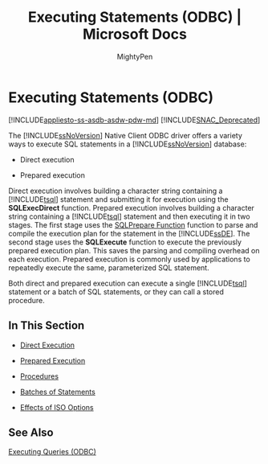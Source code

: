 ﻿---
title: "Executing Statements (ODBC) | Microsoft Docs"
ms.custom: ""
ms.date: "03/14/2017"
ms.prod: "sql-non-specified"
ms.prod_service: "database-engine, sql-database, sql-data-warehouse, pdw"
ms.service: ""
ms.component: "native-client-odbc-queries"
ms.reviewer: ""
ms.suite: "sql"
ms.technology: 

ms.tgt_pltfrm: ""
ms.topic: "reference"
helpviewer_keywords: 
  - "SQL Server Native Client ODBC driver, statements"
  - "statements [ODBC]"
  - "ODBC applications, statements"
  - "statements [ODBC], executing"
ms.assetid: 063fc40d-ff81-490d-9c9b-2faefb729f37
caps.latest.revision: 33
author: "MightyPen"
ms.author: "genemi"
manager: "craigg"
monikerRange: ">= aps-pdw-2016 || = azuresqldb-current || = azure-sqldw-latest || >= sql-server-2016 || = sqlallproducts-allversions"
---
# Executing Statements (ODBC)
[!INCLUDE[appliesto-ss-asdb-asdw-pdw-md](../../../includes/appliesto-ss-asdb-asdw-pdw-md.md)]
[!INCLUDE[SNAC_Deprecated](../../../includes/snac-deprecated.md)]

  The [!INCLUDE[ssNoVersion](../../../includes/ssnoversion-md.md)] Native Client ODBC driver offers a variety ways to execute SQL statements in a [!INCLUDE[ssNoVersion](../../../includes/ssnoversion-md.md)] database:  
  
-   Direct execution  
  
-   Prepared execution  
  
 Direct execution involves building a character string containing a [!INCLUDE[tsql](../../../includes/tsql-md.md)] statement and submitting it for execution using the **SQLExecDirect** function. Prepared execution involves building a character string containing a [!INCLUDE[tsql](../../../includes/tsql-md.md)] statement and then executing it in two stages. The first stage uses the [SQLPrepare Function](http://go.microsoft.com/fwlink/?LinkId=59360) function to parse and compile the execution plan for the statement in the [!INCLUDE[ssDE](../../../includes/ssde-md.md)]. The second stage uses the **SQLExecute** function to execute the previously prepared execution plan. This saves the parsing and compiling overhead on each execution. Prepared execution is commonly used by applications to repeatedly execute the same, parameterized SQL statement.  
  
 Both direct and prepared execution can execute a single [!INCLUDE[tsql](../../../includes/tsql-md.md)] statement or a batch of SQL statements, or they can call a stored procedure.  
  
## In This Section  
  
-   [Direct Execution](../../../relational-databases/native-client-odbc-queries/executing-statements/direct-execution.md)  
  
-   [Prepared Execution](../../../relational-databases/native-client-odbc-queries/executing-statements/prepared-execution.md)  
  
-   [Procedures](../../../relational-databases/native-client-odbc-queries/executing-statements/procedures.md)  
  
-   [Batches of Statements](../../../relational-databases/native-client-odbc-queries/executing-statements/batches-of-statements.md)  
  
-   [Effects of ISO Options](../../../relational-databases/native-client-odbc-queries/executing-statements/effects-of-iso-options.md)  
  
## See Also  
 [Executing Queries &#40;ODBC&#41;](../../../relational-databases/native-client-odbc-queries/executing-queries-odbc.md)  
  
  
